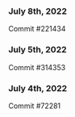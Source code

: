 ### July 8th, 2022

Commit #221434

### July 5th, 2022

Commit #314353


### July 4th, 2022

Commit #72281
